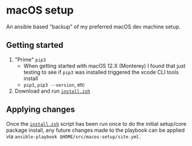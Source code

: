 # macOS setup

An ansible based "backup" of my preferred macOS dev machine setup.

## Getting started

 1. "Prime" `pip3`
    * When getting started with macOS 12.X (Monterey) I found that just testing to see if `pip3` was installed triggered the xcode CLI tools install
    * `pip3`, `pip3 --version`, etc
 1. Download and run [`install.zsh`](install.zsh)

 ## Applying changes

 Once the [`install.zsh`](install.zsh) script has been run once to do the initial setup/core package install, any future changes made to the playbook can be applied via `ansible-playbook $HOME/src/macos-setup/site.yml`.
